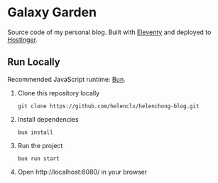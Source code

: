 # Galaxy Garden

Source code of my personal blog. Built with [Eleventy](https://www.11ty.dev/) and deployed to [Hostinger](https://www.hostinger.my/).

## Run Locally
Recommended JavaScript runtime: [Bun](https://bun.sh).

1. Clone this repository locally
    ```
    git clone https://github.com/helenclx/helenchong-blog.git
    ```
1. Install dependencies
    ```
    bun install
    ```
1. Run the project
    ```
    bun run start
    ```
1. Open http://localhost:8080/ in your browser
